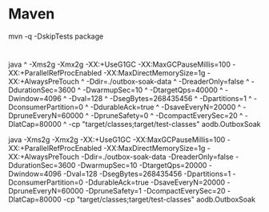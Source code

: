 # Maven
mvn -q -DskipTests package


#
java ^
 -Xms2g -Xmx2g -XX:+UseG1GC -XX:MaxGCPauseMillis=100 -XX:+ParallelRefProcEnabled -XX:MaxDirectMemorySize=1g -XX:+AlwaysPreTouch ^
 -Ddir=./outbox-soak-data ^
 -DreaderOnly=false ^
 -DdurationSec=3600 ^
 -DwarmupSec=10 ^
 -DtargetQps=40000 ^
 -Dwindow=4096 ^
 -Dval=128 ^
 -DsegBytes=268435456 ^
 -Dpartitions=1 ^
 -DconsumerPartition=0 ^
 -DdurableAck=true ^
 -DsaveEveryN=20000 ^
 -DpruneEveryN=60000 ^
 -DpruneSafety=0 ^
 -DcompactEverySec=20 ^
 -DlatCap=80000 ^
 -cp "target/classes;target/test-classes" aodb.OutboxSoak





java -Xms2g -Xmx2g -XX:+UseG1GC -XX:MaxGCPauseMillis=100 -XX:+ParallelRefProcEnabled -XX:MaxDirectMemorySize=1g -XX:+AlwaysPreTouch -Ddir=./outbox-soak-data -DreaderOnly=false -DdurationSec=3600 -DwarmupSec=10 -DtargetQps=20000 -Dwindow=4096 -Dval=128 -DsegBytes=268435456 -Dpartitions=1 -DconsumerPartition=0 -DdurableAck=true -DsaveEveryN=20000 -DpruneEveryN=60000 -DpruneSafety=1 -DcompactEverySec=20 -DlatCap=80000 -cp "target/classes;target/test-classes" aodb.OutboxSoak




